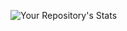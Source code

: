 <!-- ![Your Repository's Stats](https://github-readme-stats.vercel.app/api?username=orion-miller&show_icons=true&theme=dark) -->

![Your Repository's Stats](https://github-readme-stats.vercel.app/api/top-langs/?username=orion-miller&theme=dark&langs_count=9&layout=donut&hide=html)

<!--
info for settting up above https://github.com/anuraghazra/github-readme-stats
-->